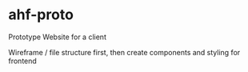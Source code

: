 # ahf-proto

Prototype Website for a client

Wireframe / file structure first, then create components and styling for frontend